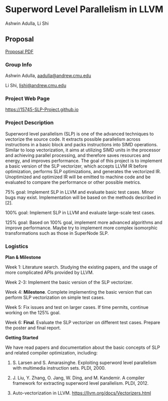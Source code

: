 # Superword Level Parallelism in LLVM

Ashwin Adulla, Li Shi

## Proposal

[Proposal PDF](Proposal.pdf)

### Group Info

Ashwin Adulla, aadulla@andrew.cmu.edu

Li Shi, lishi@andrew.cmu.edu

### Project Web Page

https://15745-SLP-Project.github.io

### Project Description

Superword level parallelism (SLP) is one of the advanced techniques to vectorize the source code. It extracts possible parallelism across instructions in a basic block and packs instructions into SIMD operations. Similar to loop vectorization, it aims at utilizing SIMD units in the processor and achieving parallel processing, and therefore saves resources and energy, and improves performance. The goal of this project is to implement a basic version of the SLP vectorizer, which accepts LLVM IR before optimization, performs SLP optimizations, and generates the vectorized IR. Unoptimized and optimized IR will be emitted to machine code and be evaluated to compare the performance or other possible metrics.

75% goal: 	Implement SLP in LLVM and evaluate basic test cases. Minor bugs may exist. Implementation will be based on the methods described in [2].

100% goal:	Implement SLP in LLVM and evaluate large-scale test cases.

125% goal:	Based on 100% goal, implement more advanced algorithms and improve performance. Maybe try to implement more complex isomorphic transformations such as those in SuperNode SLP.

### Logistics

**Plan & Milestone**

Week 1: Literature search. Studying the existing papers, and the usage of more complicated APIs provided by LLVM.

Week 2-3: Implement the basic version of the SLP vectorizer.

Week 4: **Milestone**. Complete implementing the basic version that can perform SLP vectorization on simple test cases.

Week 5: Fix issues and test on larger cases. If time permits, continue working on the 125% goal.

Week 6: **Final**. Evaluate the SLP vectorizer on different test cases. Prepare the poster and final report.

**Getting Started**

We have read papers and documentation about the basic concepts of SLP and related compiler optimization, including:

1. S. Larsen and S. Amarasinghe. Exploiting superword level parallelism with multimedia instruction sets. PLDI, 2000.

1. J. Liu, Y. Zhang, O. Jang, W. Ding, and M. Kandemir. A compiler framework for extracting superword level parallelism. PLDI, 2012.

1. Auto-vectorization in LLVM. https://llvm.org/docs/Vectorizers.html
